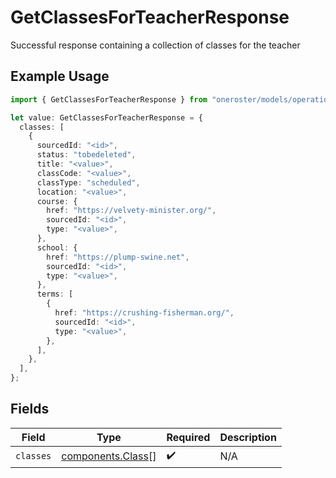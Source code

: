 # GetClassesForTeacherResponse

Successful response containing a collection of classes for the teacher

## Example Usage

```typescript
import { GetClassesForTeacherResponse } from "oneroster/models/operations";

let value: GetClassesForTeacherResponse = {
  classes: [
    {
      sourcedId: "<id>",
      status: "tobedeleted",
      title: "<value>",
      classCode: "<value>",
      classType: "scheduled",
      location: "<value>",
      course: {
        href: "https://velvety-minister.org/",
        sourcedId: "<id>",
        type: "<value>",
      },
      school: {
        href: "https://plump-swine.net",
        sourcedId: "<id>",
        type: "<value>",
      },
      terms: [
        {
          href: "https://crushing-fisherman.org/",
          sourcedId: "<id>",
          type: "<value>",
        },
      ],
    },
  ],
};
```

## Fields

| Field                                                  | Type                                                   | Required                                               | Description                                            |
| ------------------------------------------------------ | ------------------------------------------------------ | ------------------------------------------------------ | ------------------------------------------------------ |
| `classes`                                              | [components.Class](../../models/components/class.md)[] | :heavy_check_mark:                                     | N/A                                                    |